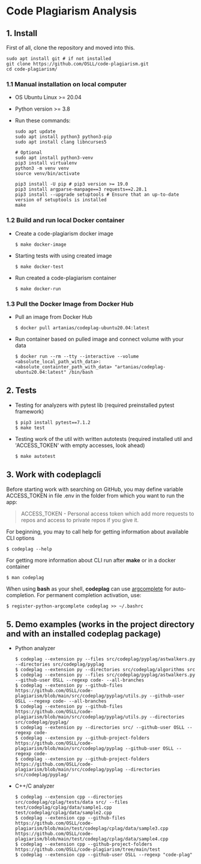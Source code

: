 # Code Plagiarism Analysis

## 1. Install

First of all, clone the repository and moved into this.

```
sudo apt install git # if not installed
git clone https://github.com/OSLL/code-plagiarism.git
cd code-plagiarism/
```

### 1.1 Manual installation on local computer

- OS Ubuntu Linux >= 20.04

- Python version >= 3.8

- Run these commands:

  ```
  sudo apt update
  sudo apt install python3 python3-pip
  sudo apt install clang libncurses5

  # Optional
  sudo apt install python3-venv
  pip3 install virtualenv
  python3 -m venv venv
  source venv/bin/activate

  pip3 install -U pip # pip3 version >= 19.0
  pip3 install argparse-manpage==3 requests==2.28.1
  pip3 install --upgrade setuptools # Ensure that an up-to-date version of setuptools is installed
  make
  ```

### 1.2 Build and run local Docker container

- Create a code-plagiarism docker image

  ```
  $ make docker-image
  ```

- Starting tests with using created image
  ```
  $ make docker-test
  ```

- Run created a code-plagiarism container

  ```
  $ make docker-run
  ```

### 1.3 Pull the Docker Image from Docker Hub

- Pull an image from Docker Hub
  ```
  $ docker pull artanias/codeplag-ubuntu20.04:latest
  ```

- Run container based on pulled image and connect volume with your data
  ```
  $ docker run --rm --tty --interactive --volume <absolute_local_path_with_data>:<absolute_containter_path_with_data> "artanias/codeplag-ubuntu20.04:latest" /bin/bash
  ```

## 2. Tests

- Testing for analyzers with pytest lib (required preinstalled pytest framework)
  ```
  $ pip3 install pytest==7.1.2
  $ make test
  ```

- Testing work of the util with written autotests (required installed util and 'ACCESS_TOKEN' with empty accesses, look ahead)
  ```
  $ make autotest
  ```

## 3. Work with codeplagcli

  Before starting work with searching on GitHub, you may define variable ACCESS_TOKEN in file .env in the folder from which you want to run the app:

  > ACCESS_TOKEN - Personal access token which add more requests to repos and access to private repos if you give it.

  For beginning, you may to call help for getting information about available CLI options

  ```
  $ codeplag --help
  ```

  For getting more information about CLI run after **make** or in a docker container
  ```
  $ man codeplag
  ```

  When using **bash** as your shell, **codeplag** can use [argcomplete](https://kislyuk.github.io/argcomplete/) for auto-completion. For permanent completion activation, use:
  ```
  $ register-python-argcomplete codeplag >> ~/.bashrc
  ```

## 5. Demo examples (works in the project directory and with an installed codeplag package)

- Python analyzer
  ```
  $ codeplag --extension py --files src/codeplag/pyplag/astwalkers.py --directories src/codeplag/pyplag
  $ codeplag --extension py --directories src/codeplag/algorithms src
  $ codeplag --extension py --files src/codeplag/pyplag/astwalkers.py --github-user OSLL --regexp code- --all-branches
  $ codeplag --extension py --github-files https://github.com/OSLL/code-plagiarism/blob/main/src/codeplag/pyplag/utils.py --github-user OSLL --regexp code- --all-branches
  $ codeplag --extension py --github-files https://github.com/OSLL/code-plagiarism/blob/main/src/codeplag/pyplag/utils.py --directories src/codeplag/pyplag/
  $ codeplag --extension py --directories src/ --github-user OSLL --regexp code-
  $ codeplag --extension py --github-project-folders https://github.com/OSLL/code-plagiarism/blob/main/src/codeplag/pyplag --github-user OSLL --regexp code-
  $ codeplag --extension py --github-project-folders https://github.com/OSLL/code-plagiarism/blob/main/src/codeplag/pyplag --directories src/codeplag/pyplag/
  ```

- C++/C analyzer
  ```
  $ codeplag --extension cpp --directories src/codeplag/cplag/tests/data src/ --files test/codeplag/cplag/data/sample1.cpp test/codeplag/cplag/data/sample2.cpp
  $ codeplag --extension cpp --github-files https://github.com/OSLL/code-plagiarism/blob/main/test/codeplag/cplag/data/sample3.cpp https://github.com/OSLL/code-plagiarism/blob/main/test/codeplag/cplag/data/sample4.cpp
  $ codeplag --extension cpp --github-project-folders https://github.com/OSLL/code-plagiarism/tree/main/test
  $ codeplag --extension cpp --github-user OSLL --regexp "code-plag"
  ```
